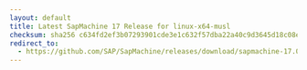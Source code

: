 ```yaml
---
layout: default
title: Latest SapMachine 17 Release for linux-x64-musl
checksum: sha256 c634fd2ef3b07293901cde3e1c632f57dba22a40c9d3645d18c08e9864e7e415
redirect_to:
  - https://github.com/SAP/SapMachine/releases/download/sapmachine-17.0.11/sapmachine-jre-17.0.11_linux-x64-musl_bin.tar.gz
---
```

